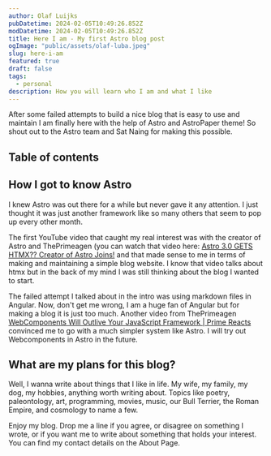 ```yaml
---
author: Olaf Luijks
pubDatetime: 2024-02-05T10:49:26.852Z
modDatetime: 2024-02-05T10:49:26.852Z
title: Here I am - My first Astro blog post
ogImage: "public/assets/olaf-luba.jpeg"
slug: here-i-am
featured: true
draft: false
tags:
  - personal
description: How you will learn who I am and what I like
---
```


After some failed attempts to build a nice blog that is easy to use and maintain I am finally here with the help of Astro and AstroPaper theme! So shout out to the Astro team and Sat Naing for making this possible.

## Table of contents

## How I got to know Astro

I knew Astro was out there for a while but never gave it any attention. I just thought it was just another framework like so many others that seem to pop up every other month.

The first YouTube video that caught my real interest was with the creator of Astro and ThePrimeagen (you can watch that video here: [Astro 3.0 GETS HTMX?? Creator of Astro Joins!](https://www.youtube.com/watch?v=X71OVbqt614) and that made sense to me in terms of making and maintaining a simple blog website. I know that video talks about htmx but in the back of my mind I was still thinking about the blog I wanted to start.

The failed attempt I talked about in the intro was using markdown files in Angular. Now, don't get me wrong, I am a huge fan of Angular but for making a blog it is just too much. Another video from ThePrimeagen [WebComponents Will Outlive Your JavaScript Framework | Prime Reacts](https://www.youtube.com/watch?v=1vF6puwX3bE&t=1529s) convinced me to go with a much simpler system like Astro. I will try out Webcomponents in Astro in the future.

## What are my plans for this blog?

Well, I wanna write about things that I like in life. My wife, my family, my dog, my hobbies, anything worth writing about. Topics like poetry, paleontology, art, programming, movies, music, our Bull Terrier, the Roman Empire, and cosmology to name a few.

Enjoy my blog. Drop me a line if you agree, or disagree on something I wrote, or if you want me to write about something that holds your interest. You can find my contact details on the About Page.
